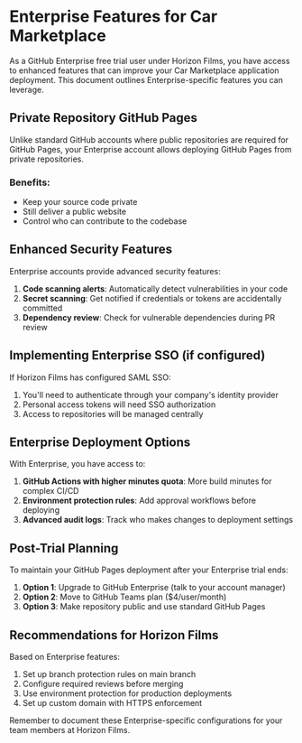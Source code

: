 # Enterprise Features for Car Marketplace

As a GitHub Enterprise free trial user under Horizon Films, you have access to enhanced features that can improve your Car Marketplace application deployment. This document outlines Enterprise-specific features you can leverage.

## Private Repository GitHub Pages

Unlike standard GitHub accounts where public repositories are required for GitHub Pages, your Enterprise account allows deploying GitHub Pages from private repositories.

### Benefits:
- Keep your source code private
- Still deliver a public website
- Control who can contribute to the codebase

## Enhanced Security Features

Enterprise accounts provide advanced security features:

1. **Code scanning alerts**: Automatically detect vulnerabilities in your code
2. **Secret scanning**: Get notified if credentials or tokens are accidentally committed
3. **Dependency review**: Check for vulnerable dependencies during PR review

## Implementing Enterprise SSO (if configured)

If Horizon Films has configured SAML SSO:

1. You'll need to authenticate through your company's identity provider
2. Personal access tokens will need SSO authorization
3. Access to repositories will be managed centrally

## Enterprise Deployment Options

With Enterprise, you have access to:

1. **GitHub Actions with higher minutes quota**: More build minutes for complex CI/CD
2. **Environment protection rules**: Add approval workflows before deploying
3. **Advanced audit logs**: Track who makes changes to deployment settings

## Post-Trial Planning

To maintain your GitHub Pages deployment after your Enterprise trial ends:

1. **Option 1**: Upgrade to GitHub Enterprise (talk to your account manager)
2. **Option 2**: Move to GitHub Teams plan ($4/user/month)
3. **Option 3**: Make repository public and use standard GitHub Pages

## Recommendations for Horizon Films

Based on Enterprise features:

1. Set up branch protection rules on main branch
2. Configure required reviews before merging
3. Use environment protection for production deployments
4. Set up custom domain with HTTPS enforcement

Remember to document these Enterprise-specific configurations for your team members at Horizon Films.

